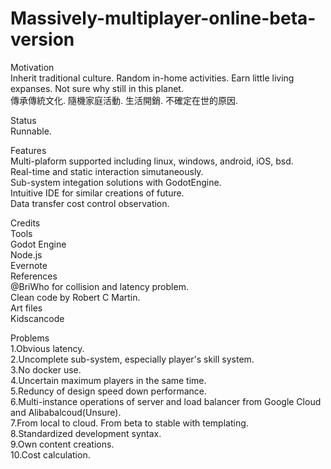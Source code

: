 # Massively-multiplayer-online-beta-version

Motivation<br> 
Inherit traditional culture. Random in-home activities. Earn little living expanses. Not sure why still in this planet.<br> 
傳承傳統文化. 隨機家庭活動. 生活開銷. 不確定在世的原因. <br>

Status<br>
Runnable.

Features<br>
Multi-plaform supported including linux, windows, android, iOS, bsd.<br>
Real-time and static interaction simutaneously.<br>
Sub-system integation solutions with GodotEngine.<br>
Intuitive IDE for similar creations of future.<br>
Data transfer cost control observation.<br>

Credits<br>
Tools<br>
Godot Engine<br>
Node.js<br>
Evernote<br>
References<br>
@BriWho for collision and latency problem.<br>
Clean code by Robert C Martin.<br>
Art files<br>
Kidscancode

Problems<br>
1.Obvious latency.<br> 
2.Uncomplete sub-system, especially player's skill system.<br> 
3.No docker use.<br> 
4.Uncertain maximum players in the same time.<br> 
5.Reduncy of design speed down performance.<br>
6.Multi-instance operations of server and load balancer from Google Cloud and Alibabalcoud(Unsure).<br>
7.From local to cloud. From beta to stable with templating.<br>
8.Standardized development syntax.<br>
9.Own content creations.<br>
10.Cost calculation.
